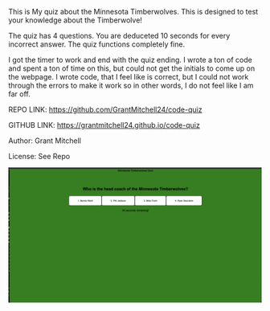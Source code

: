 This is My quiz about the Minnesota Timberwolves. This is designed to test your knowledge about the Timberwolve!

The quiz has 4 questions. You are deduceted 10 seconds for every incorrect answer. The quiz functions completely fine. 

I got the timer to work and end with the quiz ending. I wrote a ton of code and spent a ton of time on this, but could not get the initials to come up on the webpage. I wrote code, that I feel like is correct, but I could not work through the errors to make it work so in other words, I do not feel like I am far off. 


REPO LINK: https://github.com/GrantMitchell24/code-quiz

GITHUB LINK: https://grantmitchell24.github.io/code-quiz

Author: Grant Mitchell

License: See Repo

![Preview image](./Assets/code-quiz-screenshot.png)


